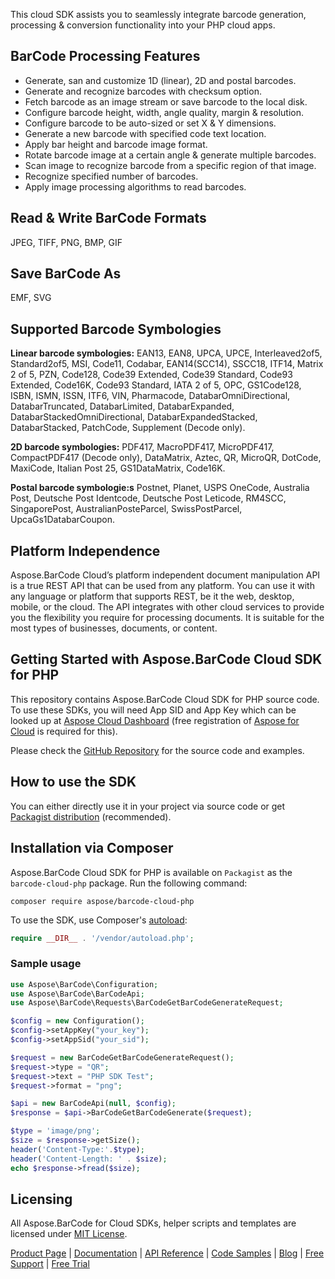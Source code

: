 This cloud SDK assists you to seamlessly integrate barcode generation, processing & conversion functionality into your PHP cloud apps.

## BarCode Processing Features

- Generate, san and customize 1D (linear), 2D and postal barcodes.
- Generate and recognize barcodes with checksum option.
- Fetch barcode as an image stream or save barcode to the local disk.
- Configure barcode height, width, angle quality, margin & resolution.
- Configure barcode to be auto-sized or set X & Y dimensions.
- Generate a new barcode with specified code text location.
- Apply bar height and barcode image format.
- Rotate barcode image at a certain angle & generate multiple barcodes.
- Scan image to recognize barcode from a specific region of that image.
- Recognize specified number of barcodes.
- Apply image processing algorithms to read barcodes.

## Read & Write BarCode Formats

JPEG, TIFF, PNG, BMP, GIF

## Save BarCode As

EMF, SVG

## Supported Barcode Symbologies

**Linear barcode symbologies:**
EAN13, EAN8, UPCA, UPCE, Interleaved2of5, Standard2of5, MSI, Code11, Codabar, EAN14(SCC14), SSCC18, ITF14, Matrix 2 of 5, PZN, Code128, Code39 Extended, Code39 Standard, Code93 Extended, Code16K, Code93 Standard, IATA 2 of 5, OPC, GS1Code128, ISBN, ISMN, ISSN, ITF6, VIN, Pharmacode, DatabarOmniDirectional, DatabarTruncated, DatabarLimited, DatabarExpanded, DatabarStackedOmniDirectional, DatabarExpandedStacked, DatabarStacked, PatchCode, Supplement (Decode only).

**2D barcode symbologies:**
PDF417, MacroPDF417, MicroPDF417, CompactPDF417 (Decode only), DataMatrix, Aztec, QR, MicroQR, DotCode, MaxiCode, Italian Post 25, GS1DataMatrix, Code16K.

**Postal barcode symbologie:s**
Postnet, Planet, USPS OneCode, Australia Post, Deutsche Post Identcode, Deutsche Post Leticode, RM4SCC, SingaporePost, AustralianPosteParcel, SwissPostParcel, UpcaGs1DatabarCoupon.

## Platform Independence

Aspose.BarCode Cloud’s platform independent document manipulation API is a true REST API that can be used from any platform. You can use it with any language or platform that supports REST, be it the web, desktop, mobile, or the cloud. The API integrates with other cloud services to provide you the flexibility you require for processing documents. It is suitable for the most types of businesses, documents, or content.

## Getting Started with Aspose.BarCode Cloud SDK for PHP

This repository contains Aspose.BarCode Cloud SDK for PHP source code. To use these SDKs, you will need App SID and App Key which can be looked up at [Aspose Cloud Dashboard](https://dashboard.aspose.cloud/#/apps) (free registration of [Aspose for Cloud](https://dashboard.aspose.cloud/#/apps) is required for this).

Please check the [GitHub Repository](https://github.com/aspose-barcode-cloud/aspose-barcode-cloud-php) for the source code and examples.

## How to use the SDK

You can either directly use it in your project via source code or get [Packagist distribution](https://packagist.org/packages/aspose/barcode-cloud-php) (recommended).

## Installation via Composer

Aspose.BarCode Cloud SDK for PHP is available on `Packagist` as the `barcode-cloud-php` package. Run the following command:

```console
composer require aspose/barcode-cloud-php
```

To use the SDK, use Composer's [autoload](https://getcomposer.org/doc/00-intro.md#autoloading):

```php
require __DIR__ . '/vendor/autoload.php';
```

### Sample usage

```php
use Aspose\BarCode\Configuration;
use Aspose\BarCode\BarCodeApi;
use Aspose\BarCode\Requests\BarCodeGetBarCodeGenerateRequest;

$config = new Configuration();
$config->setAppKey("your_key");
$config->setAppSid("your_sid");

$request = new BarCodeGetBarCodeGenerateRequest();
$request->type = "QR";
$request->text = "PHP SDK Test";
$request->format = "png";

$api = new BarCodeApi(null, $config);
$response = $api->BarCodeGetBarCodeGenerate($request);

$type = 'image/png';
$size = $response->getSize();
header('Content-Type:'.$type);
header('Content-Length: ' . $size);
echo $response->fread($size);
```

## Licensing

All Aspose.BarCode for Cloud SDKs, helper scripts and templates are licensed under [MIT License](https://github.com/aspose-barcode-cloud/aspose-barcode-cloud-php/blob/HEAD/LICENSE).

[Product Page](https://products.aspose.cloud/barcode/php) | [Documentation](https://docs.aspose.cloud/display/barcodecloud/Home) | [API Reference](https://apireference.aspose.cloud/barcode/) | [Code Samples](https://github.com/aspose-barcode-cloud/aspose-barcode-cloud-php) | [Blog](https://blog.aspose.cloud/category/barcode/) | [Free Support](https://forum.aspose.cloud/c/barcode) | [Free Trial](https://dashboard.aspose.cloud/#/apps)
